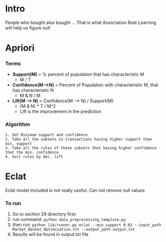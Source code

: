 # Intro
People who bought also bought ... That is what Association Rule Learning will help us figure out!

# Apriori

### Terms
  * **Support(M)**  = % percent of population that has characteristic M
      * M / T
  * **Confidence(M—>N)** = Percent of Population with characteristic M, that has characteristic N
      * M & N / M
  * **Lift(M —> N)** = Confidence(M —> N) / Support(M)
      * (M & N) * T / M^2
      * Lift is the improvement in the prediction

### Algorithm
    1. Set Minimum support and confidence
    2. Take all the subsets in transactions having higher support than min. support
    3. Take all the rules of these subsets that having higher confidence that the min. confidence
    4. Sort rules by dec. lift

# Eclat
Eclat model included is not really useful. Can not remove null values


### To run
1. Go to section 29 directory first:
2. run command:
`python data_preprocessing_template.py `
3. then run:
`python lib/runner.py eclat --min_support 0.02 --input_path Market_Basket_Optimisation.txt --output_path output.txt`
4. Results will be found in output.txt file
